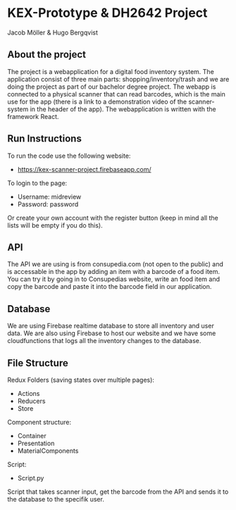 # KEX-Prototype & DH2642 Project

Jacob Möller & Hugo Bergqvist

## About the project

The project is a webapplication for a digital food inventory system. The application consist of three main parts: shopping/inventory/trash and we are doing the project as part of our bachelor degree project. The webapp is connected to a physical scanner that can read barcodes, which is the main use for the app (there is a link to a demonstration video of the scanner-system in the header of the app). The webapplication is written with the framework React.

## Run Instructions

To run the code use the following website:
- https://kex-scanner-project.firebaseapp.com/

To login to the page:
- Username: midreview
- Password: password

Or create your own account with the register button (keep in mind all the lists will be empty if you do this).

## API 

The API we are using is from consupedia.com (not open to the public) and is accessable in the app by adding an item with a barcode of a food item. You can try it by going in to Consupedias website, write an food item and copy the barcode and paste it into the barcode field in our application.

## Database

We are using Firebase realtime database to store all inventory and user data. We are also using Firebase to host our website and we have some cloudfunctions that logs all the inventory changes to the database.

## File Structure

Redux Folders (saving states over multiple pages):
- Actions
- Reducers
- Store

Component structure:
- Container
- Presentation
- MaterialComponents

Script:
- Script.py 

Script that takes scanner input, get the barcode from the API and sends it to the database to the specifik user.

